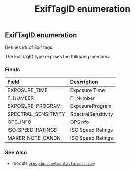 ﻿---
title: ExifTagID enumeration
second_title: GroupDocs.Metadata for Python via .NET API References
description: 
type: docs
url: /python-net/groupdocs.metadata.formats.raw/exiftagid/
is_root: false
weight: 120
---

## ExifTagID enumeration

Defines ids of Exif tags.



The ExifTagID type exposes the following members:

### Fields
| Field | Description |
| :- | :- |
| EXPOSURE_TIME | Exposure Time |
| F_NUMBER | F-Number |
| EXPOSURE_PROGRAM | ExposureProgram |
| SPECTRAL_SENSITIVITY | SpectralSensitivity |
| GPS_INFO | GPSInfo |
| ISO_SPEED_RATINGS | ISO Speed Ratings |
| MAKER_NOTE_CANON | ISO Speed Ratings |



### See Also
* module [`groupdocs.metadata.formats.raw`](..)
